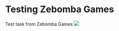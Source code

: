 # Testing Zebomba Games
Test task from Zebomba Games
![](https://sun9-35.userapi.com/impf/VBUI5h5VhIWKhtP8R5VS1LwH9m_FRPqSbTXTxA/NjumH9Xy_lQ.jpg?size=980x630&quality=96&proxy=1&sign=4b9f36aab68f7cdf00023269d4756548&type=album)
